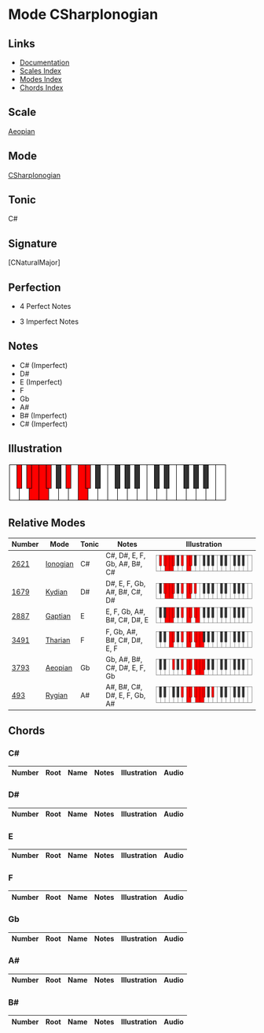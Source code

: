 # Mode CSharpIonogian

## Links

- [Documentation](index.md)
- [Scales Index](Scales.md)
- [Modes Index](Modes.md)
- [Chords Index](Chords.md)

## Scale

[Aeopian](ScaleAeopian.md)

## Mode

[CSharpIonogian](ModeCSharpIonogian.md)

## Tonic

C#

## Signature

[CNaturalMajor]

## Perfection

 - 4 Perfect Notes

 - 3 Imperfect Notes

## Notes

- C# (Imperfect)
- D#
- E (Imperfect)
- F
- Gb
- A#
- B# (Imperfect)
- C# (Imperfect)

## Illustration

![CSharpIonogian](ModeCSharpIonogian.png)

## Relative Modes

| Number | Mode | Tonic | Notes | Illustration |
|--------|------|-------|-------|--------------|
| [2621](https://ianring.com/musictheory/scales/2621) | [Ionogian](ModeIonogian.md) | C# | C#, D#, E, F, Gb, A#, B#, C# | ![CSharpIonogian](ModeCSharpIonogian.png) |
| [1679](https://ianring.com/musictheory/scales/1679) | [Kydian](ModeKydian.md) | D# | D#, E, F, Gb, A#, B#, C#, D# | ![DSharpKydian](ModeDSharpKydian.png) |
| [2887](https://ianring.com/musictheory/scales/2887) | [Gaptian](ModeGaptian.md) | E | E, F, Gb, A#, B#, C#, D#, E | ![ENaturalGaptian](ModeENaturalGaptian.png) |
| [3491](https://ianring.com/musictheory/scales/3491) | [Tharian](ModeTharian.md) | F | F, Gb, A#, B#, C#, D#, E, F | ![FNaturalTharian](ModeFNaturalTharian.png) |
| [3793](https://ianring.com/musictheory/scales/3793) | [Aeopian](ModeAeopian.md) | Gb | Gb, A#, B#, C#, D#, E, F, Gb | ![GFlatAeopian](ModeGFlatAeopian.png) |
| [493](https://ianring.com/musictheory/scales/493) | [Rygian](ModeRygian.md) | A# | A#, B#, C#, D#, E, F, Gb, A# | ![ASharpRygian](ModeASharpRygian.png) |

## Chords

### C#

| Number | Root | Name | Notes | Illustration | Audio |
|--------|------|------|-------|--------------|-------|

### D#

| Number | Root | Name | Notes | Illustration | Audio |
|--------|------|------|-------|--------------|-------|

### E

| Number | Root | Name | Notes | Illustration | Audio |
|--------|------|------|-------|--------------|-------|

### F

| Number | Root | Name | Notes | Illustration | Audio |
|--------|------|------|-------|--------------|-------|

### Gb

| Number | Root | Name | Notes | Illustration | Audio |
|--------|------|------|-------|--------------|-------|

### A#

| Number | Root | Name | Notes | Illustration | Audio |
|--------|------|------|-------|--------------|-------|

### B#

| Number | Root | Name | Notes | Illustration | Audio |
|--------|------|------|-------|--------------|-------|

